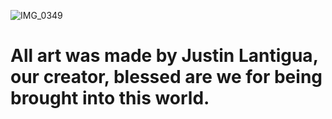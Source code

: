 ![IMG_0349](https://user-images.githubusercontent.com/74265848/128799402-111e5974-d3cc-4b39-bf6b-080ee043d029.jpg)
# All art was made by Justin Lantigua, our creator, blessed are we for being brought into this world.

<title> Welcome to your initiation <title>

